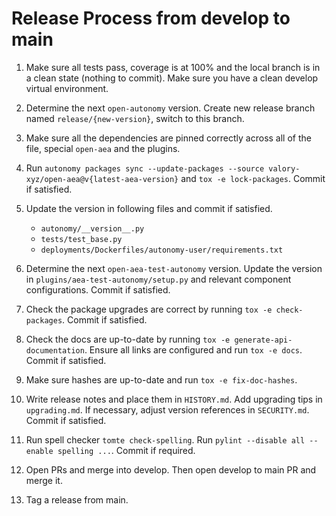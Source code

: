 
# Release Process from develop to main

1. Make sure all tests pass, coverage is at 100% and the local branch is in a clean state (nothing to commit). Make sure you have a clean develop virtual environment. 
   
2. Determine the next `open-autonomy` version. Create new release branch named `release/{new-version}`, switch to this branch.

3. Make sure all the dependencies are pinned correctly across all of the file, special `open-aea` and the plugins.

4. Run `autonomy packages sync --update-packages --source valory-xyz/open-aea@v{latest-aea-version}` and `tox -e lock-packages`. Commit if satisfied.

5. Update the version in following files and commit if satisfied.
   - `autonomy/__version__.py`
   - `tests/test_base.py`
   - `deployments/Dockerfiles/autonomy-user/requirements.txt`

6. Determine the next `open-aea-test-autonomy` version. Update the version in `plugins/aea-test-autonomy/setup.py` and relevant component configurations. Commit if satisfied.

7. Check the package upgrades are correct by running `tox -e check-packages`. Commit if satisfied.

8. Check the docs are up-to-date by running `tox -e generate-api-documentation`. Ensure all links are configured and run `tox -e docs`. Commit if satisfied.

9.  Make sure hashes are up-to-date and run `tox -e fix-doc-hashes`.

10. Write release notes and place them in `HISTORY.md`. Add upgrading tips in `upgrading.md`. If necessary, adjust version references in `SECURITY.md`. Commit if satisfied.

11. Run spell checker `tomte check-spelling`. Run `pylint --disable all --enable spelling ...`. Commit if required.

12. Open PRs and merge into develop. Then open develop to main PR and merge it.

13. Tag a release from main.
